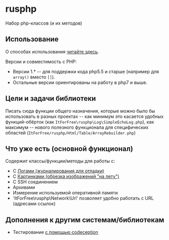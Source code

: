 # rusphp

Набор php-классов (и их методов)

## Использование

О способах использования [читайте здесь](http://fkn.ktu10.com/node/8592).

Версии и совместимость с PHP:
* Версии 1.* -- для поддержки кода php5.5 и старше (например для `array()` вместо `[]`).
* Остальные версии ориентированы на работу в php7 и выше.

## Цели и задачи библиотеки

Писать сюда функции общего назначения, которые можно было бы использовать в разных проектах 
-- как минимум это касается удобных функций-обёрток (как `ItForFree\rusphp\Log\SimpleEchoLog.php`), 
как максимум -- нового полезного функционала для специфических областей (`ItForFree/rusphp/Html/Table/ArrayRebuilder.php`)

## Что уже есть (основной функционал)

Содержит классы/функции/методы для работы c:

* С [Логами (журналирования для отладки)](docs/logging.md)
* С [Картинками (обрезка изображений "на лету")](src/File/Image/README.md)
* C SSH соединением
* Архивами
* Измерение используемой оперативной памяти
* 'ItForFree\rusphp\Network\Url' позволяет удобно работать с URL (адресами ссылок)

## Дополнения к другим системам/библиотекам

* Тестирование [с помощью codeception](docs/codeception.md)

